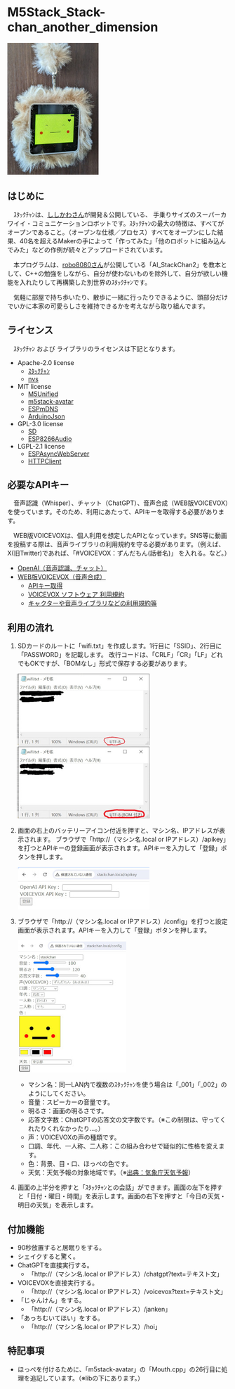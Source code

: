 # M5Stack_Stack-chan_another_dimension

 ![ｽﾀｯｸﾁｬﾝ](/image/stackchan.jpg)

## はじめに

　ｽﾀｯｸﾁｬﾝは、[ししかわさん](https://protopedia.net/prototype/2345)が開発＆公開している、 手乗りサイズのスーパーカワイイ・コミュニケーションロボットです。ｽﾀｯｸﾁｬﾝの最大の特徴は、すべてがオープンであること。（オープンな仕様／プロセス）すべてをオープンにした結果、40名を超えるMakerの手によって「作ってみた」「他のロボットに組み込んでみた」などの作例が続々とアップロードされています。

　本プログラムは、[robo8080さん](https://github.com/robo8080/AI_StackChan2)が公開している「AI_StackChan2」を教本として、C++の勉強をしながら、自分が使わないものを除外して、自分が欲しい機能を入れたりして再構築した別世界のｽﾀｯｸﾁｬﾝです。

　気軽に部屋で持ち歩いたり、散歩に一緒に行ったりできるように、頭部分だけでいかに本家の可愛らしさを維持できるかを考えながら取り組んでます。

## ライセンス

　ｽﾀｯｸﾁｬﾝ および ライブラリのライセンスは下記となります。

- Apache-2.0 license
  - [ｽﾀｯｸﾁｬﾝ](https://protopedia.net/prototype/2345)
  - [nvs](https://github.com/espressif/esp-idf/blob/master/components/nvs_flash/include/nvs.h)
- MIT license
  - [M5Unified](https://github.com/m5stack/M5Unified)
  - [m5stack-avatar](https://github.com/meganetaaan/m5stack-avatar)
  - [ESPmDNS](https://github.com/espressif/arduino-esp32/blob/master/libraries/ESPmDNS/src/ESPmDNS.h)
  - [ArduinoJson](https://github.com/bblanchon/ArduinoJson)
- GPL-3.0 license
  - [SD](https://github.com/arduino-libraries/SD)
  - [ESP8266Audio](https://github.com/earlephilhower/ESP8266Audio)
- LGPL-2.1 license
  - [ESPAsyncWebServer](https://github.com/me-no-dev/ESPAsyncWebServer)
  - [HTTPClient](https://github.com/espressif/arduino-esp32/blob/master/libraries/HTTPClient/src/HTTPClient.h)

## 必要なAPIキー

　音声認識（Whisper）、チャット（ChatGPT）、音声合成（WEB版VOICEVOX）を使っています。そのため、利用にあたって、APIキーを取得する必要があります。

　WEB版VOICEVOXは、個人利用を想定したAPIとなっています。SNS等に動画を投稿する際は、音声ライブラリの利用規約を守る必要があります。（例えば、X(旧Twitter)であれば、「#VOICEVOX：ずんだもん(話者名)」 を入れる。など。）

- [OpenAI（音声認識、チャット）](https://openai.com/)
- [WEB版VOICEVOX（音声合成）](https://voicevox.su-shiki.com/su-shikiapis/)
  - [APIキー取得](https://su-shiki.com/api/)
  - [VOICEVOX ソフトウェア 利用規約](https://voicevox.hiroshiba.jp/term/)
  - [キャクターや音声ライブラリなどの利用規約等](https://voicevox.hiroshiba.jp/)

## 利用の流れ

1. SDカードのルートに「wifi.txt」を作成します。1行目に「SSID」、2行目に「PASSWORD」を記載します。
    改行コードは、「CRLF」「CR」「LF」どれでもOKですが、「BOMなし」形式で保存する必要があります。
   
   ![BOMなし](/image/wifi_bomなし.jpg)   ![BOMあり](/image/wifi_bomあり.jpg) 


2. 画面の右上のバッテリーアイコン付近を押すと、マシン名、IPアドレスが表示されます。
    ブラウザで「http://（マシン名.local or IPアドレス）/apikey」を打つとAPIキーの登録画面が表示されます。APIキーを入力して「登録」ボタンを押します。
   
   ![apikey](/image/apikey.jpg) 


3. ブラウザで「http://（マシン名.local or IPアドレス）/config」を打つと設定画面が表示されます。APIキーを入力して「登録」ボタンを押します。
   
   ![config](/image/config.jpg) 
   
   
   - マシン名：同一LAN内で複数のｽﾀｯｸﾁｬﾝを使う場合は「_001」「_002」のようにしてください。
   - 音量：スピーカーの音量です。
   - 明るさ：画面の明るさです。
   - 応答文字数：ChatGPTの応答文の文字数です。（※この制限は、守ってくれたりくれなかったり…。）
   - 声：VOICEVOXの声の種類です。
   - 口調、年代、一人称、二人称：この組み合わせで疑似的に性格を変えます。
   - 色：背景、目・口、ほっぺの色です。
   - 天気：天気予報の対象地域です。（※[出典：気象庁天気予報](https://www.jma.go.jp/jma/kishou/info/coment.html)）

4. 画面の上半分を押すと「ｽﾀｯｸﾁｬﾝとの会話」ができます。画面の左下を押すと「日付・曜日・時間」を表示します。画面の右下を押すと「今日の天気・明日の天気」を表示します。

## 付加機能

- 90秒放置すると居眠りをする。
- シェイクすると驚く。
- ChatGPTを直接実行する。
  - 「http://（マシン名.local or IPアドレス）/chatgpt?text=テキスト文」
- VOICEVOXを直接実行する。
  - 「http://（マシン名.local or IPアドレス）/voicevox?text=テキスト文」
- 「じゃんけん」をする。
  - 「http://（マシン名.local or IPアドレス）/janken」
- 「あっちむいてほい」をする。
  - 「http://（マシン名.local or IPアドレス）/hoi」

## 特記事項

- ほっぺを付けるために、「m5stack-avatar」の「Mouth.cpp」の26行目に処理を追記しています。（※libの下にあります。）